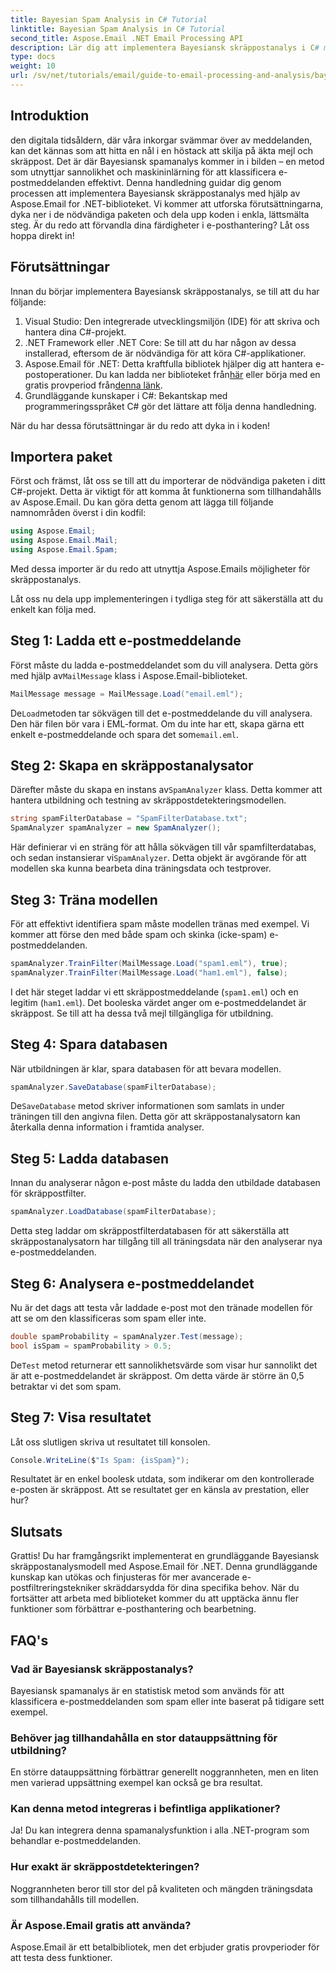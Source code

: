 ```yaml
---
title: Bayesian Spam Analysis in C# Tutorial
linktitle: Bayesian Spam Analysis in C# Tutorial
second_title: Aspose.Email .NET Email Processing API
description: Lär dig att implementera Bayesiansk skräppostanalys i C# med Aspose.Email. Steg-för-steg handledning med kodinsikter för effektiv e-postfiltrering.
type: docs
weight: 10
url: /sv/net/tutorials/email/guide-to-email-processing-and-analysis/bayesian-spam-analysis-in-csharp/
---
```

## Introduktion

den digitala tidsåldern, där våra inkorgar svämmar över av meddelanden, kan det kännas som att hitta en nål i en höstack att skilja på äkta mejl och skräppost. Det är där Bayesiansk spamanalys kommer in i bilden – en metod som utnyttjar sannolikhet och maskininlärning för att klassificera e-postmeddelanden effektivt. Denna handledning guidar dig genom processen att implementera Bayesiansk skräppostanalys med hjälp av Aspose.Email for .NET-biblioteket. Vi kommer att utforska förutsättningarna, dyka ner i de nödvändiga paketen och dela upp koden i enkla, lättsmälta steg. Är du redo att förvandla dina färdigheter i e-posthantering? Låt oss hoppa direkt in!

## Förutsättningar

Innan du börjar implementera Bayesiansk skräppostanalys, se till att du har följande:

1. Visual Studio: Den integrerade utvecklingsmiljön (IDE) för att skriva och hantera dina C#-projekt.
2. .NET Framework eller .NET Core: Se till att du har någon av dessa installerad, eftersom de är nödvändiga för att köra C#-applikationer.
3. Aspose.Email för .NET: Detta kraftfulla bibliotek hjälper dig att hantera e-postoperationer. Du kan ladda ner biblioteket från[här](https://releases.aspose.com/email/net/) eller börja med en gratis provperiod från[denna länk](https://releases.aspose.com/).
4. Grundläggande kunskaper i C#: Bekantskap med programmeringsspråket C# gör det lättare att följa denna handledning.

När du har dessa förutsättningar är du redo att dyka in i koden!

## Importera paket

Först och främst, låt oss se till att du importerar de nödvändiga paketen i ditt C#-projekt. Detta är viktigt för att komma åt funktionerna som tillhandahålls av Aspose.Email. Du kan göra detta genom att lägga till följande namnområden överst i din kodfil:

```csharp
using Aspose.Email;
using Aspose.Email.Mail;
using Aspose.Email.Spam;
```

Med dessa importer är du redo att utnyttja Aspose.Emails möjligheter för skräppostanalys.

Låt oss nu dela upp implementeringen i tydliga steg för att säkerställa att du enkelt kan följa med.

## Steg 1: Ladda ett e-postmeddelande

 Först måste du ladda e-postmeddelandet som du vill analysera. Detta görs med hjälp av`MailMessage` klass i Aspose.Email-biblioteket. 

```csharp
MailMessage message = MailMessage.Load("email.eml");
```

 De`Load`metoden tar sökvägen till det e-postmeddelande du vill analysera. Den här filen bör vara i EML-format. Om du inte har ett, skapa gärna ett enkelt e-postmeddelande och spara det som`email.eml`.

## Steg 2: Skapa en skräppostanalysator

 Därefter måste du skapa en instans av`SpamAnalyzer` klass. Detta kommer att hantera utbildning och testning av skräppostdetekteringsmodellen.

```csharp
string spamFilterDatabase = "SpamFilterDatabase.txt";
SpamAnalyzer spamAnalyzer = new SpamAnalyzer();
```

 Här definierar vi en sträng för att hålla sökvägen till vår spamfilterdatabas, och sedan instansierar vi`SpamAnalyzer`. Detta objekt är avgörande för att modellen ska kunna bearbeta dina träningsdata och testprover.

## Steg 3: Träna modellen

För att effektivt identifiera spam måste modellen tränas med exempel. Vi kommer att förse den med både spam och skinka (icke-spam) e-postmeddelanden.

```csharp
spamAnalyzer.TrainFilter(MailMessage.Load("spam1.eml"), true);
spamAnalyzer.TrainFilter(MailMessage.Load("ham1.eml"), false);
```

I det här steget laddar vi ett skräppostmeddelande (`spam1.eml`) och en legitim (`ham1.eml`). Det booleska värdet anger om e-postmeddelandet är skräppost. Se till att ha dessa två mejl tillgängliga för utbildning.

## Steg 4: Spara databasen

När utbildningen är klar, spara databasen för att bevara modellen.

```csharp
spamAnalyzer.SaveDatabase(spamFilterDatabase);
```

 De`SaveDatabase` metod skriver informationen som samlats in under träningen till den angivna filen. Detta gör att skräppostanalysatorn kan återkalla denna information i framtida analyser.

## Steg 5: Ladda databasen

Innan du analyserar någon e-post måste du ladda den utbildade databasen för skräppostfilter.

```csharp
spamAnalyzer.LoadDatabase(spamFilterDatabase);
```

Detta steg laddar om skräppostfilterdatabasen för att säkerställa att skräppostanalysatorn har tillgång till all träningsdata när den analyserar nya e-postmeddelanden.

## Steg 6: Analysera e-postmeddelandet

Nu är det dags att testa vår laddade e-post mot den tränade modellen för att se om den klassificeras som spam eller inte. 

```csharp
double spamProbability = spamAnalyzer.Test(message);
bool isSpam = spamProbability > 0.5;
```

 De`Test` metod returnerar ett sannolikhetsvärde som visar hur sannolikt det är att e-postmeddelandet är skräppost. Om detta värde är större än 0,5 betraktar vi det som spam.

## Steg 7: Visa resultatet

Låt oss slutligen skriva ut resultatet till konsolen.

```csharp
Console.WriteLine($"Is Spam: {isSpam}");
```

Resultatet är en enkel boolesk utdata, som indikerar om den kontrollerade e-posten är skräppost. Att se resultatet ger en känsla av prestation, eller hur?

## Slutsats

Grattis! Du har framgångsrikt implementerat en grundläggande Bayesiansk skräppostanalysmodell med Aspose.Email för .NET. Denna grundläggande kunskap kan utökas och finjusteras för mer avancerade e-postfiltreringstekniker skräddarsydda för dina specifika behov. När du fortsätter att arbeta med biblioteket kommer du att upptäcka ännu fler funktioner som förbättrar e-posthantering och bearbetning.

## FAQ's 

### Vad är Bayesiansk skräppostanalys?
Bayesiansk spamanalys är en statistisk metod som används för att klassificera e-postmeddelanden som spam eller inte baserat på tidigare sett exempel.

### Behöver jag tillhandahålla en stor datauppsättning för utbildning?
En större datauppsättning förbättrar generellt noggrannheten, men en liten men varierad uppsättning exempel kan också ge bra resultat.

### Kan denna metod integreras i befintliga applikationer?
Ja! Du kan integrera denna spamanalysfunktion i alla .NET-program som behandlar e-postmeddelanden.

### Hur exakt är skräppostdetekteringen?
Noggrannheten beror till stor del på kvaliteten och mängden träningsdata som tillhandahålls till modellen.

### Är Aspose.Email gratis att använda?
Aspose.Email är ett betalbibliotek, men det erbjuder gratis provperioder för att testa dess funktioner.

